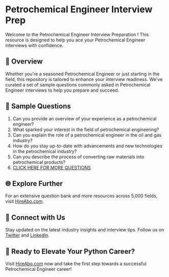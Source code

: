 # Petrochemical Engineer Interview Prep

Welcome to the Petrochemical Engineer Interview Preparation ! This resource is designed to help you ace your Petrochemical Engineer interviews with confidence.

## 🚀 Overview

Whether you're a seasoned Petrochemical Engineer or just starting in the field, this repository is tailored to enhance your interview readiness. We've curated a set of sample questions commonly asked in Petrochemical Engineer interviews to help you prepare and succeed.

## 📝 Sample Questions

1. Can you provide an overview of your experience as a petrochemical engineer?
2. What sparked your interest in the field of petrochemical engineering?
3. Can you explain the role of a petrochemical engineer in the oil and gas industry?
4. How do you stay up-to-date with advancements and new technologies in the petrochemical industry?
5. Can you describe the process of converting raw materials into petrochemical products?
6. [CLICK HERE FOR MORE QUESTIONS](https://hireabo.com/job/5_2_17/Petrochemical%20Engineer)

## 🌐 Explore Further

For an extensive question bank and more resources across 5,000 fields, visit [HireAbo.com](https://www.hireabo.com).

## 📱 Connect with Us

Stay updated on the latest industry insights and interview tips. Follow us on [Twitter](https://twitter.com/hireabo) and [LinkedIn](https://www.linkedin.com/in/hire-abo-3609972a8/).

## 🚀 Ready to Elevate Your Python Career?

Visit [HireAbo.com](https://www.hireabo.com) now and take the first step towards a successful Petrochemical Engineer career!